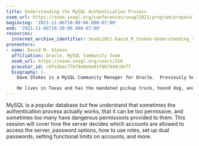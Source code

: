 ```yaml
---
title: Understanding the MySQL Authentication Process
osem_url: https://osem.seagl.org/conferences/seagl2021/program/proposals/818
beginning: '2021-11-06T10:00:00.000-07:00'
end: '2021-11-06T10:30:00.000-07:00'
resources:
  internet_archive_identifier: SeaGL2021-David_M_Stokes-Understanding_the_MySQL_Authentication_Process
presenters:
- name: David M. Stokes
  affiliation: Oracle, MySQL Community Team
  osem_url: https://osem.seagl.org/users/310
  gravatar_id: c0fe36ac77bf9a0ebe01f0b7844c8e7f
  biography: |-
    Dave Stokes is a MySQL Community Manager for Oracle.  Previously he was the MySQL Certification Manager for MySQL AB and SUN.  He has worked for companies ranging alphabetically from the American Heart Association to Xerox and work ranging from Anti-submarine warfare to web developer.  And he really wonders how many people really, really read these conference biographies. Twitter = @ Stoker, blog = http://elephantdolphin.blogspot.com/

    He lives in Texas and has the mandated pickup truck, hound dog, and Stetson hat.
---
```


MySQL is a popular database but few understand that sometimes the authentication process actually works, that it can be too permissive, and sometimes too many have dangerous permissions provided to them. This session will cover how the server decides which accounts are allowed to access the server, password options, how to use roles, set up dual passwords, setting functional limits on accounts, and more.

